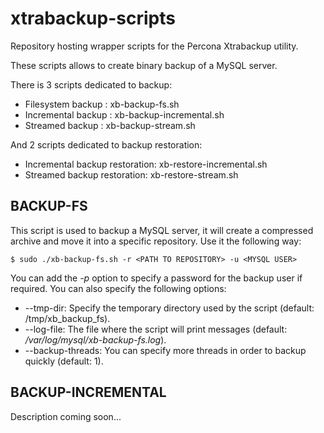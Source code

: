 xtrabackup-scripts
==================

Repository hosting wrapper scripts for the Percona Xtrabackup utility.

These scripts allows to create binary backup of a MySQL server. 

There is 3 scripts dedicated to backup:

* Filesystem backup : xb-backup-fs.sh
* Incremental backup : xb-backup-incremental.sh
* Streamed backup : xb-backup-stream.sh

And 2 scripts dedicated to backup restoration: 

* Incremental backup restoration: xb-restore-incremental.sh
* Streamed backup restoration: xb-restore-stream.sh

## BACKUP-FS

This script is used to backup a MySQL server, it will create a compressed archive and move it into a specific repository. Use it the following way:

```
$ sudo ./xb-backup-fs.sh -r <PATH TO REPOSITORY> -u <MYSQL USER>
```

You can add the *-p* option to specify a password for the backup user if required. You can also specify the following options:

* --tmp-dir: Specify the temporary directory used by the script (default: /tmp/xb_backup_fs).
* --log-file: The file where the script will print messages (default: _/var/log/mysql/xb-backup-fs.log_).
* --backup-threads: You can specify more threads in order to backup quickly (default: 1).

## BACKUP-INCREMENTAL

Description coming soon...
